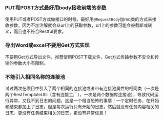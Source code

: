 ### PUT和POST方式最好用body接收前端的参数

使用PUT或者POST方式做接口的时候，最好用`@RequestBody`加req类的方式来接收参数，因为不加注解就会从url上的获取参数，url上的参数可能会被截断或转义，而且也不符合Restful要求。

### 导出Word或excel不要用Get方式实现

不要用Get方式导出文件，推荐使用POST下载文件，Get方式传输参数不安全和传输的参数大小有限制。

### 不能引入相同名称的连接池

试过两次在项目中引入了两个相同的连接池或者带有连接池属性的相同类（一次是两个RestTemplateUtil（含有连接工厂），一次是两个数据库连接池），导致代码运行异常，又找不到日志的问题，这是一个相当恐怖的事情！一个定时任务，在开始和结束都加上了日志，但是每次运行只有开始的日志，然后就没有任务内容相关的日志，更没有任务结束相关的日志，更没有异常信息！

